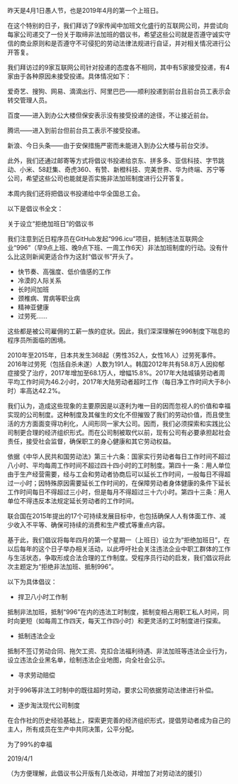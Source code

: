 昨天是4月1日愚人节，也是2019年4月的第一个上班日。

在这个特别的日子，我们拜访了9家传闻中加班文化盛行的互联网公司，并尝试向每家公司递交了一份关于取缔非法加班的倡议书，希望这些公司就是否遵守诚实守信的商业原则和是否遵守不可侵犯的劳动法律法规进行自证，并对相关情况进行公开答复。

我们拜访过的9家互联网公司针对投递的态度各不相同，其中有5家接受投递，有4家由于各种原因未接受投递。具体情况如下：

爱奇艺、搜狗、网易、滴滴出行、阿里巴巴——顺利投递到前台且前台员工表示会转交管理人员。

百度——进入到办公大楼但保安表示没有接受投递的途径，不让接近前台。

腾讯——进入到前台但前台员工表示不接受投递。

新浪、今日头条——由于安保措施严密而未能进入到办公大楼与前台交涉。

此外，我们还通过邮寄等方式将倡议书投递给京东、拼多多、亚信科技、字节跳动、小米、58赶集、奇虎360、有赞、新橙科技、完美世界、华为终端、苏宁等公司，希望这些公司也能就是否实施非法加班制度进行公开答复。

本周内我们还将把倡议书投递给中华全国总工会。

以下是倡议书全文：

关于设立“拒绝加班日”的倡议书

我们注意到近日程序员在GitHub发起“996.icu”项目，抵制违法互联网企业“996”（早9点上班、晚9点下班、一周工作6天）非法加班制度的行动。没有什么比这则新闻更适合作为这封“倡议书”开头了。

- 快节奏、高强度、低价值感的工作
- 冷漠的人际关系
- 长时间加班
- 颈椎病、胃病等职业病
- 精神亚健康
- 过劳死……

这些都是被公司雇佣的工薪一族的症状。因此，我们深深理解在996制度下喘息的程序员所面临的困境。

2010年至2015年，日本共发生368起（男性352人，女性16人）过劳死事件。2016年过劳死（包括自杀未遂）人数为191人。韩国2012年共有58.8万人因抑郁症接受了治疗，2017年增加至68.1万人，增幅15.8%。2017年大陆城镇劳动者周平均工作时间为46.2小时，2017年大陆劳动者超时工作（每日净工作时间大于8小时）率高达42.2%。

我们认为，造成这些现象的主要原因是以逐利为唯一目的因而忽视人的价值和幸福实现的公司制度。这种制度及其催生的文化不但摧毁了我们的劳动价值，而且使生活的方方面面变得功利化，人间形同一家大公司。因而，我们必须探索和实践比公司制更合理的经济组织形式。而在公司制被取代以前，现有公司有必要承担起社会责任，接受社会监督，确保职工的身心健康和其它劳动权益。

依据《中华人民共和国劳动法》第三十六条：国家实行劳动者每日工作时间不超过八小时、平均每周工作时间不超过四十四小时的工时制度。第四十一条：用人单位由于生产经营需要，经与工会和劳动者协商后可以延长工作时间，一般每日不得超过一小时；因特殊原因需要延长工作时间的，在保障劳动者身体健康的条件下延长工作时间每日不得超过三小时，但是每月不得超过三十六小时。第四十三条：用人单位不得违反本法规定延长劳动者的工作时间。

联合国在2015年提出的17个可持续发展目标中，也包括确保人人有体面工作、减少收入不平等、确保可持续的消费和生产模式等重点内容。

基于此，我们倡议将每年四月的第一个星期一（上班日）设立为“拒绝加班日”，在以后每年的这个日子举办相关活动，以此呼吁社会关注违法企业中职工群体的工作与生活状态，争取形成合法合理的工作制度。受程序员行动的启发，我们倡议将此次主题定为“拒绝非法加班、抵制996”。

以下为具体倡议：

- 捍卫八小时工作制

抵制非法加班，抵制“996”在内的违法工时制度，抵制变相占用职工私人时间，同时向更短（如每周工作四天，每天工作四小时）和更灵活的工时制度进行探索。

- 抵制违法企业

抵制不签订劳动合同、拖欠工资、克扣合法福利待遇、非法加班等违法企业行为，设立违法企业黑名单，绘制违法企业地图，向全社会公示。

- 寻求劳动赔偿

对于996等非法工时制中的既往超时劳动，要求公司依据劳动法律进行补偿。

- 逐步淘汰现代公司制度

在合作社的历史经验基础上，探索更完善的经济组织形式，提倡劳动者成为自己的主人，所有成员在生产中共同决策，公平分配。


为了99%的幸福

2019/4/1


（为方便理解，此倡议书公开版有几处改动，并增加了对劳动法的援引）
